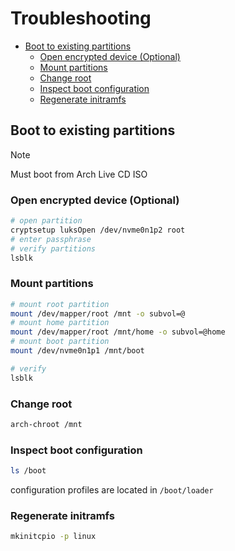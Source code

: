 # Troubleshooting

<!-- vim-markdown-toc GFM -->

* [Boot to existing partitions](#boot-to-existing-partitions)
  * [Open encrypted device (Optional)](#open-encrypted-device-optional)
  * [Mount partitions](#mount-partitions)
  * [Change root](#change-root)
  * [Inspect boot configuration](#inspect-boot-configuration)
  * [Regenerate initramfs](#regenerate-initramfs)

<!-- vim-markdown-toc -->

## Boot to existing partitions

> [!NOTE]
> Must boot from Arch Live CD ISO

### Open encrypted device (Optional)

```bash
# open partition
cryptsetup luksOpen /dev/nvme0n1p2 root
# enter passphrase
# verify partitions
lsblk
```

### Mount partitions

```bash
# mount root partition
mount /dev/mapper/root /mnt -o subvol=@
# mount home partition
mount /dev/mapper/root /mnt/home -o subvol=@home
# mount boot partition
mount /dev/nvme0n1p1 /mnt/boot

# verify
lsblk
```

### Change root

```bash
arch-chroot /mnt
```

### Inspect boot configuration

```bash
ls /boot
```

configuration profiles are located in `/boot/loader`

### Regenerate initramfs

```bash
mkinitcpio -p linux
```
